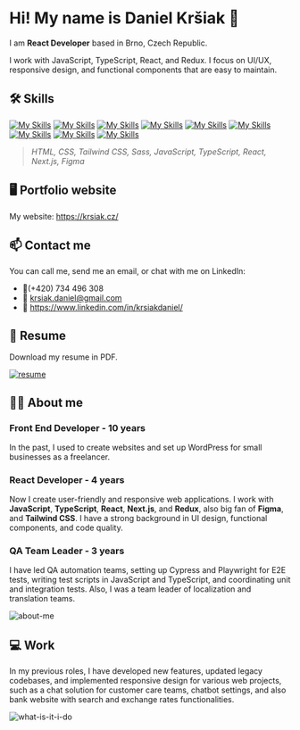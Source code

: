 # Hi! My name is Daniel Kršiak 👋

I am **React Developer** based in Brno, Czech Republic.

I work with JavaScript, TypeScript, React, and Redux. I focus on UI/UX, responsive design, and functional components that are easy to maintain.

## 🛠️ Skills

[![My Skills](https://skillicons.dev/icons?i=html)](https://skillicons.dev)
[![My Skills](https://skillicons.dev/icons?i=css)](https://skillicons.dev)
[![My Skills](https://skillicons.dev/icons?i=tailwind)](https://skillicons.dev)
[![My Skills](https://skillicons.dev/icons?i=scss)](https://skillicons.dev)
[![My Skills](https://skillicons.dev/icons?i=js)](https://skillicons.dev)
[![My Skills](https://skillicons.dev/icons?i=ts)](https://skillicons.dev)
[![My Skills](https://skillicons.dev/icons?i=react)](https://skillicons.dev)
[![My Skills](https://skillicons.dev/icons?i=next)](https://skillicons.dev)
[![My Skills](https://skillicons.dev/icons?i=figma)](https://skillicons.dev)

> _HTML, CSS, Tailwind CSS, Sass, JavaScript, TypeScript, React, Next.js, Figma_

## 🖥️ Portfolio website

My website: <https://krsiak.cz/>

## 📫 Contact me

You can call me, send me an email, or chat with me on LinkedIn:

- 📱(+420) 734 496 308
- 📧 krsiak.daniel@gmail.com
- 💬 <https://www.linkedin.com/in/krsiakdaniel/>

## 📝 Resume

Download my resume in PDF.

[![resume](https://github.com/krsiakdaniel/krsiakdaniel/assets/564906/1c095868-ab0f-44a2-a54a-4916f8000732)](https://drive.google.com/file/d/1x0LWu8I_3aqW34TJbxkciqNGX642bdvF/view?usp=sharing)

## 👨‍💻 About me

### Front End Developer - 10 years

In the past, I used to create websites and set up WordPress for small businesses as a freelancer.

### React Developer - 4 years

Now I create user-friendly and responsive web applications. I work with **JavaScript**, **TypeScript**, **React**, **Next.js**, and **Redux**, also big fan of **Figma**, and **Tailwind CSS**. I have a strong background in UI design, functional components, and code quality.

### QA Team Leader - 3 years

I have led QA automation teams, setting up Cypress and Playwright for E2E tests, writing test scripts in JavaScript and TypeScript, and coordinating unit and integration tests. Also, I was a team leader of localization and translation teams.

![about-me](https://github.com/krsiakdaniel/krsiakdaniel/assets/564906/385eb904-f166-408e-8e38-c7a07d7374c3)

## 💻 Work

In my previous roles, I have developed new features, updated legacy codebases, and implemented responsive design for various web projects, such as a chat solution for customer care teams, chatbot settings, and also bank website with search and exchange rates functionalities. 

![what-is-it-i-do](https://github.com/krsiakdaniel/krsiakdaniel/assets/564906/d4c7dde2-2256-464a-9a43-2479815be5e1)
